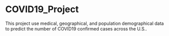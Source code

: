 # COVID19_Project
This project use medical, geographical, and population demographical data to predict the number of COVID19 confirmed cases across the U.S.. 
